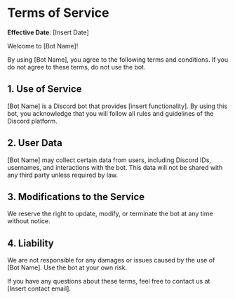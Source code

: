 # Terms of Service

**Effective Date**: [Insert Date]

Welcome to [Bot Name]!

By using [Bot Name], you agree to the following terms and conditions. If you do not agree to these terms, do not use the bot.

## 1. Use of Service
[Bot Name] is a Discord bot that provides [insert functionality]. By using this bot, you acknowledge that you will follow all rules and guidelines of the Discord platform.

## 2. User Data
[Bot Name] may collect certain data from users, including Discord IDs, usernames, and interactions with the bot. This data will not be shared with any third party unless required by law.

## 3. Modifications to the Service
We reserve the right to update, modify, or terminate the bot at any time without notice.

## 4. Liability
We are not responsible for any damages or issues caused by the use of [Bot Name]. Use the bot at your own risk.

If you have any questions about these terms, feel free to contact us at [Insert contact email].
